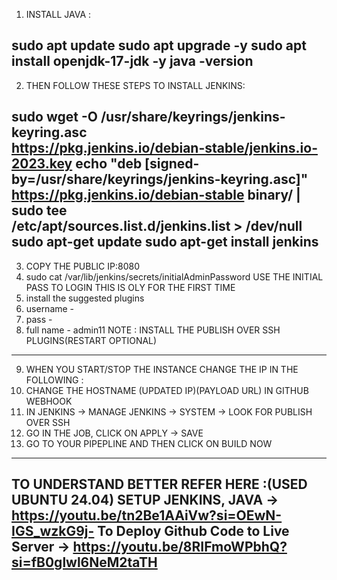 1) INSTALL JAVA :

sudo apt update
sudo apt upgrade -y
sudo apt install openjdk-17-jdk -y
java -version
--------------------------------------------------------------------
2) THEN FOLLOW THESE STEPS TO INSTALL JENKINS: 

sudo wget -O /usr/share/keyrings/jenkins-keyring.asc \
  https://pkg.jenkins.io/debian-stable/jenkins.io-2023.key
echo "deb [signed-by=/usr/share/keyrings/jenkins-keyring.asc]" \
  https://pkg.jenkins.io/debian-stable binary/ | sudo tee \
  /etc/apt/sources.list.d/jenkins.list > /dev/null
sudo apt-get update
sudo apt-get install jenkins
----------------------------------------------------------------------

3) COPY THE PUBLIC IP:8080
4) sudo cat /var/lib/jenkins/secrets/initialAdminPassword USE THE INITIAL PASS TO LOGIN THIS IS OLY FOR THE FIRST TIME
5) install the suggested plugins
6) username - 
7) pass - 
8) full name - admin11
NOTE : INSTALL THE PUBLISH OVER SSH PLUGINS(RESTART OPTIONAL) 
-----------------------------------------------------------------------

9) WHEN YOU START/STOP THE INSTANCE CHANGE THE IP IN THE FOLLOWING :
10) CHANGE THE HOSTNAME (UPDATED IP)(PAYLOAD URL) IN GITHUB WEBHOOK
11) IN JENKINS -> MANAGE JENKINS -> SYSTEM -> LOOK FOR PUBLISH OVER SSH
12) GO IN THE JOB, CLICK ON APPLY -> SAVE
13) GO TO YOUR PIPEPLINE AND THEN CLICK ON BUILD NOW
----------------------------------------------------------------------
TO UNDERSTAND BETTER REFER HERE :(USED UBUNTU 24.04)
SETUP JENKINS, JAVA -> https://youtu.be/tn2Be1AAiVw?si=OEwN-IGS_wzkG9j-
To Deploy Github Code to Live Server -> https://youtu.be/8RIFmoWPbhQ?si=fB0glwl6NeM2taTH
--------------------------------------------------------------------------------------------------
